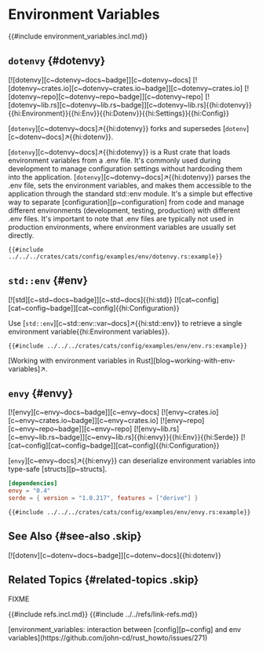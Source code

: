 # Environment Variables

{{#include environment_variables.incl.md}}

## `dotenvy` {#dotenvy}

[![dotenvy][c~dotenvy~docs~badge]][c~dotenvy~docs] [![dotenvy~crates.io][c~dotenvy~crates.io~badge]][c~dotenvy~crates.io] [![dotenvy~repo][c~dotenvy~repo~badge]][c~dotenvy~repo] [![dotenvy~lib.rs][c~dotenvy~lib.rs~badge]][c~dotenvy~lib.rs]{{hi:dotenvy}}{{hi:Environment}}{{hi:Env}}{{hi:Dotenv}}{{hi:Settings}}{{hi:Config}}

[`dotenvy`][c~dotenvy~docs]↗{{hi:dotenvy}} forks and supersedes [`dotenv`][c~dotenv~docs]↗{{hi:dotenv}}.

[`dotenvy`][c~dotenvy~docs]↗{{hi:dotenvy}} is a Rust crate that loads environment variables from a .env file. It's commonly used during development to manage configuration settings without hardcoding them into the application. [`dotenvy`][c~dotenvy~docs]↗{{hi:dotenvy}} parses the .env file, sets the environment variables, and makes them accessible to the application through the standard std::env module. It's a simple but effective way to separate [configuration][p~configuration] from code and manage different environments (development, testing, production) with different .env files. It's important to note that .env files are typically not used in production environments, where environment variables are usually set directly.

```rust,editable,noplayground
{{#include ../../../crates/cats/config/examples/env/dotenvy.rs:example}}
```

## `std::env` {#env}

[![std][c~std~docs~badge]][c~std~docs]{{hi:std}} [![cat~config][cat~config~badge]][cat~config]{{hi:Configuration}}

Use [`std::env`][c~std::env::var~docs]↗{{hi:std::env}} to retrieve a single environment variable{{hi:Environment variables}}.

```rust,editable
{{#include ../../../crates/cats/config/examples/env/env.rs:example}}
```

[Working with environment variables in Rust][blog~working-with-env-variables]↗.

## `envy` {#envy}

[![envy][c~envy~docs~badge]][c~envy~docs] [![envy~crates.io][c~envy~crates.io~badge]][c~envy~crates.io] [![envy~repo][c~envy~repo~badge]][c~envy~repo] [![envy~lib.rs][c~envy~lib.rs~badge]][c~envy~lib.rs]{{hi:envy}}{{hi:Env}}{{hi:Serde}} [![cat~config][cat~config~badge]][cat~config]{{hi:Configuration}}

[`envy`][c~envy~docs]↗{{hi:envy}} can deserialize environment variables into type-safe [structs][p~structs].

```toml
[dependencies]
envy = "0.4"
serde = { version = "1.0.217", features = ["derive"] }
```

```rust,editable,noplayground
{{#include ../../../crates/cats/config/examples/env/envy.rs:example}}
```

## See Also {#see-also .skip}

[![dotenv][c~dotenv~docs~badge]][c~dotenv~docs]{{hi:dotenv}}

## Related Topics {#related-topics .skip}

FIXME

{{#include refs.incl.md}}
{{#include ../../refs/link-refs.md}}

<div class="hidden">
[environment_variables: interaction between [config][p~config] and env variables](https://github.com/john-cd/rust_howto/issues/271)
</div>

